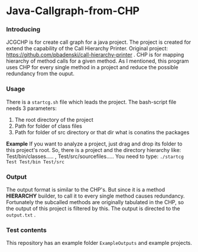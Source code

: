 # Java-Callgraph-from-CHP
### Introducing

JCGCHP is for create call graph for a java project.
The project is created for extend the capability of the Call Hierarchy Printer.
Original project: https://github.com/pbadenski/call-hierarchy-printer .
CHP is for mapping hierarchy of method calls for a given method. As I mentioned, this program uses CHP for every single method in a project and reduce the possible redundancy from the ouput. 

### Usage

There is a `startcg.sh` file which leads the project. The bash-script file needs 3 parameters:
1. The root directory of the project
2. Path for folder of class files
3. Path for folder of src directory or that dir what is conatins the packages

**Example**
If you want to analyze a project, just drag and drop its folder to this project's root.
So, there is a project and the directory hierarchy like: Test/bin/classes..... , Test/src/sourcefiles.....
You need to type:
`./startcg Test Test/bin Test/src`

### Output
The output format is similar to the CHP's. But since it is a method **HIERARCHY** builder, to call it to every single method causes redundancy. Fortunately the subcalled methods are originally tabulated in the CHP, so the output of this project is filtered by this. The output is directed to the `output.txt` . 

### Test contents
This repository has an example folder `ExampleOutputs` and example projects. 





